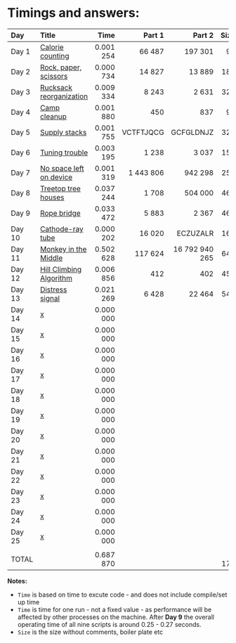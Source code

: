 # Timings and answers:

| Day    | Title                            | Time        | Part 1    | Part 2          | Size    |
| :----- | :--------------------------------| ----------: | --------: | --------------: | ------: |
| Day 1  | [Calorie counting](01.md)        |   0.001 254 |    66 487 |         197 301 |      99 |
| Day 2  | [Rock, paper, scissors](02.md)   |   0.000 734 |    14 827 |          13 889 |     181 |
| Day 3  | [Rucksack reorganization](03.md) |   0.009 334 |     8 243 |           2 631 |     328 |
| Day 4  | [Camp cleanup](04.md)            |   0.001 880 |       450 |             837 |      94 |
| Day 5  | [Supply stacks](05.md)           |   0.001 755 | VCTFTJQCG |       GCFGLDNJZ |     326 |
| Day 6  | [Tuning trouble](06.md)          |   0.003 195 |     1 238 |           3 037 |     154 |
| Day 7  | [No space left on device](07.md) |   0.001 319 | 1 443 806 |         942 298 |     250 |
| Day 8  | [Treetop tree houses](08.md)     |   0.037 244 |     1 708 |         504 000 |     464 |
| Day 9  | [Rope bridge](09.md)             |   0.033 472 |     5 883 |           2 367 |     462 |
| Day 10 | [Cathode-ray tube](10.md)        |   0.000 202 |    16 020 |        ECZUZALR |     160 |
| Day 11 | [Monkey in the Middle](11.md)    |   0.502 628 |   117 624 |  16 792 940 265 |     649 |
| Day 12 | [Hill Climbing Algorithm](12.md) |   0.006 856 |       412 |             402 |     458 |
| Day 13 | [Distress signal](13.md)         |   0.021 269 |     6 428 |          22 464 |     549 |
| Day 14 | [x](14.md)                       |   0.000 000 |           |                 |       0 |
| Day 15 | [x](15.md)                       |   0.000 000 |           |                 |       0 |
| Day 16 | [x](16.md)                       |   0.000 000 |           |                 |       0 |
| Day 17 | [x](17.md)                       |   0.000 000 |           |                 |       0 |
| Day 18 | [x](18.md)                       |   0.000 000 |           |                 |       0 |
| Day 19 | [x](19.md)                       |   0.000 000 |           |                 |       0 |
| Day 20 | [x](20.md)                       |   0.000 000 |           |                 |       0 |
| Day 21 | [x](21.md)                       |   0.000 000 |           |                 |       0 |
| Day 22 | [x](22.md)                       |   0.000 000 |           |                 |       0 |
| Day 23 | [x](23.md)                       |   0.000 000 |           |                 |       0 |
| Day 24 | [x](24.md)                       |   0.000 000 |           |                 |       0 |
| Day 25 | [x](25.md)                       |   0.000 000 |           |                 |       0 |
|   | | | | |
| TOTAL  |                                  |   0.687 870 |           |                 |   4 174 |

**Notes:**
 * `Time` is based on time to excute code - and does not include compile/set up time
 * `Time` is time for one run - not a fixed value - as performance will be affected by other processes on the machine. After **Day 9** the overall operating time of all nine scripts is around 0.25 - 0.27 seconds.
 * `Size` is the size without comments, boiler plate etc
